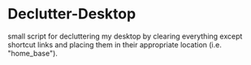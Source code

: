 # Declutter-Desktop
small script for decluttering my desktop by clearing everything except shortcut links and placing them in their appropriate location (i.e. "home_base").
